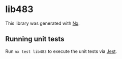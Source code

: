 # lib483

This library was generated with [Nx](https://nx.dev).

## Running unit tests

Run `nx test lib483` to execute the unit tests via [Jest](https://jestjs.io).

